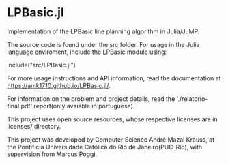 # LPBasic.jl
Implementation of the LPBasic line planning algorithm in Julia/JuMP.

The source code is found under the src folder. For usage in the Julia language enviroment, include the LPBasic module using:

include("src/LPBasic.jl")

For more usage instructions and API information, read the documentation at https://amk1710.github.io/LPBasic.jl/. 

For information on the problem and project details, read the './relatorio-final.pdf' report(only avaiable in portuguese).

This project uses open source resources, whose respective licenses are in licenses/ directory.


This project was developed by Computer Science André Mazal Krauss, at the Pontifícia Universidade Católica do Rio de Janeiro(PUC-Rio), with supervision from Marcus Poggi.
